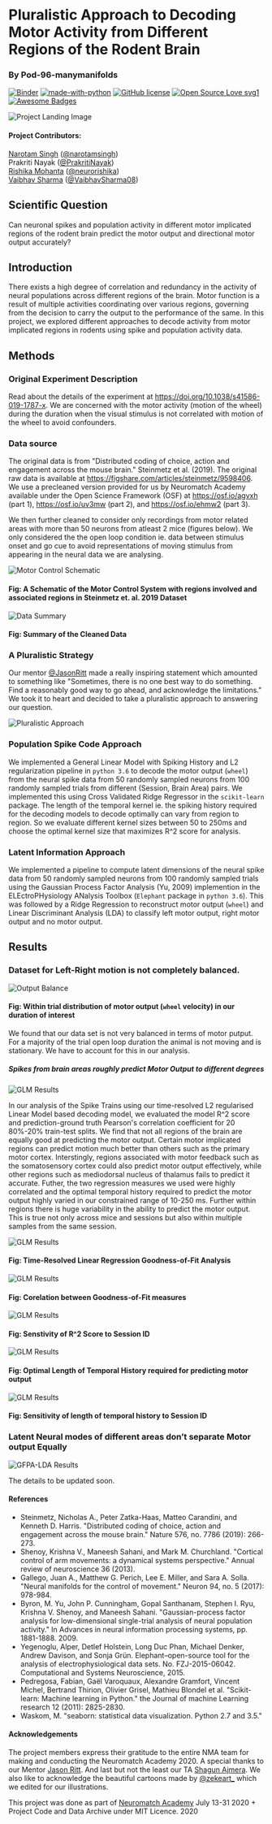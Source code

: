 # Pluralistic Approach to Decoding Motor Activity from Different Regions of the Rodent Brain
### By Pod-96-manymanifolds

[![Binder](https://mybinder.org/badge_logo.svg)](https://mybinder.org/v2/gh/neurorishika/pod-96-manymanifolds/master)
[![made-with-python](https://img.shields.io/badge/Made%20with-Python-1f425f.svg)](https://www.python.org/)
[![GitHub license](https://img.shields.io/github/license/Naereen/StrapDown.js.svg)](https://github.com/Naereen/StrapDown.js/blob/master/LICENSE)
[![Open Source Love svg1](https://badges.frapsoft.com/os/v1/open-source.svg?v=103)](https://github.com/ellerbrock/open-source-badges/)
[![Awesome Badges](https://img.shields.io/badge/badges-awesome-green.svg)](https://github.com/Naereen/badges)

![Project Landing Image](https://github.com/neurorishika/pod-96-manymanifolds/blob/master/pod-96-manimanifolds.png?raw=true)

#### Project Contributors:
[Narotam Singh](https://scholar.google.com/citations?user=ykkiUvcAAAAJ&hl=en) ([@narotamsingh](https://github.com/narotamsingh))  
Prakriti Nayak ([@PrakritiNayak](https://github.com/PrakritiNayak))  
[Rishika Mohanta](https://orcid.org/0000-0002-1396-3215) ([@neurorishika](https://github.com/neurorishika))  
[Vaibhav Sharma](https://www.linkedin.com/in/vaibhavsharma08/) ([@VaibhavSharma08](https://github.com/VaibhavSharma08))  

## Scientific Question

Can neuronal spikes and population activity in different motor implicated regions of the rodent brain predict the motor output and directional motor output accurately?

## Introduction

There exists a high degree of correlation and redundancy in the activity of neural populations across different regions of the brain. Motor function is a result of multiple activities coordinating over various regions, governing from the decision to carry the output to the performance of the same. In this project, we explored different approaches to decode activity from motor implicated regions in rodents using spike and population activity data.

## Methods

### Original Experiment Description
Read about the details of the experiment at https://doi.org/10.1038/s41586-019-1787-x. We are concerned with the motor activity (motion of the wheel) during the duration when the visual stimulus is not correlated with motion of the wheel to avoid confounders.

### Data source
The original data is from "Distributed coding of choice, action and engagement across the mouse brain." Steinmetz et al. (2019). The original raw data is available at https://figshare.com/articles/steinmetz/9598406. We use a precleaned version provided for us by Neuromatch Academy available under the Open Science Framework (OSF) at https://osf.io/agvxh (part 1), https://osf.io/uv3mw (part 2), and https://osf.io/ehmw2 (part 3). 

We then further cleaned to consider only recordings from motor related areas with more than 50 neurons from atleast 2 mice (figures below). We only considered the the open loop condition ie. data between stimulus onset and go cue to avoid representations of moving stimulus from appearing in the neural data we are analysing. 

![Motor Control Schematic](https://github.com/neurorishika/pod-96-manymanifolds/blob/master/Documentation/motor_control_schematic.png?raw=true)
#### Fig: A Schematic of the Motor Control System with regions involved and associated regions in Steinmetz et. al. 2019 Dataset

![Data Summary](https://github.com/neurorishika/pod-96-manymanifolds/blob/master/Documentation/data_summary.png?raw=true)
#### Fig: Summary of the Cleaned Data

### A Pluralistic Strategy
Our mentor [@JasonRitt](https://github.com/brownritt) made a really inspiring statement which amounted to something like "Sometimes, there is no one best way to do something. Find a reasonably good way to go ahead, and acknowledge the limitations." We took it to heart and decided to take a pluralistic approach to answering our question.

![Pluralistic Approach](https://github.com/neurorishika/pod-96-manymanifolds/blob/master/Documentation/pluralistic_approach.png?raw=true)

### Population Spike Code Approach
We implemented a General Linear Model with Spiking History and L2 regularization pipeline in ``python 3.6`` to decode the motor output (``wheel``) from the neural spike data from 50 randomly sampled neurons from 100 randomly sampled trials from different (Session, Brain Area) pairs. We implemented this using Cross Validated Ridge Regressor in the ``scikit-learn`` package.  The length of the temporal kernel ie. the spiking history required for the decoding models to decode optimally can vary from region to region. So we evaluate different kernel sizes between 50 to 250ms and choose the optimal kernel size that maximizes R^2 score for analysis.

### Latent Information Approach

We implemented a pipeline to compute latent dimensions of the neural spike data from 50 randomly sampled neurons from 100 randomly sampled trials using the Gaussian Process Factor Analysis (Yu, 2009) implemention in the ELEctroPHysiology ANalysis Toolbox (``Elephant`` package in ``python 3.6``). This was followed by a Ridge Regression to reconstruct motor output (``wheel``) and Linear Discriminant Analysis (LDA) to classify left motor output, right motor output and no motor output.

## Results

### Dataset for Left-Right motion is not completely balanced.

![Output Balance](https://github.com/neurorishika/pod-96-manymanifolds/blob/master/Documentation/motor_output_balance.png?raw=true)
#### Fig: Within trial distribution of motor output (``wheel`` velocity) in our duration of interest

We found that our data set is not very balanced in terms of motor putput. For a majority of the trial open loop duration the animal is not moving and is stationary. We have to account for this in our analysis. 

##### Spikes from brain areas roughly predict Motor Output to different degrees
![GLM Results](https://github.com/neurorishika/pod-96-manymanifolds/blob/master/Documentation/spikecode_illustration.png?raw=true)

In our analysis of the Spike Trains using our time-resolved L2 regularised Linear Model based decoding model, we evaluated the model R^2 score and prediction-ground truth Pearson's correlation coefficient for 20 80%-20% train-test splits. We find that not all regions of the brain are equally good at predicting the motor output. Certain motor implicated regions can predict motion much better than others such as the primary motor cortex. Interstingly, regions associated with motor feedback such as the somatosensory cortex could also predict motor output effectively, while other regions such as mediodorsal nucleus of thalamus fails to predict it accurate. Futher, the two regression measures we used were highly correlated and the optimal temporal history required to predict the motor output highly varied in our constrained range of 10-250 ms. Further within regions there is huge variability in the ability to predict the motor output. This is true not only across mice and sessions but also within multiple samples from the same session.

![GLM Results](https://github.com/neurorishika/pod-96-manymanifolds/blob/master/Documentation/regression_metrics_GLM.png?raw=true)
#### Fig: Time-Resolved Linear Regression Goodness-of-Fit Analysis
![GLM Results](https://github.com/neurorishika/pod-96-manymanifolds/blob/master/Documentation/rvsr2_GLM.png?raw=true)
#### Fig: Corelation between Goodness-of-Fit measures
![GLM Results](https://github.com/neurorishika/pod-96-manymanifolds/blob/master/Documentation/r2_sensitivity-GLM.png?raw=true)
#### Fig: Senstivity of R^2 Score to Session ID
![GLM Results](https://github.com/neurorishika/pod-96-manymanifolds/blob/master/Documentation/d_GLM.png?raw=true)
#### Fig: Optimal Length of Temporal History required for predicting motor output
![GLM Results](https://github.com/neurorishika/pod-96-manymanifolds/blob/master/Documentation/d_sensitivity-GLM.png?raw=true)
#### Fig: Sensitivity of length of temporal history to Session ID


### Latent Neural modes of different areas don’t separate Motor output Equally
![GFPA-LDA Results](https://github.com/neurorishika/pod-96-manymanifolds/blob/master/Documentation/latentcode_illustration.png?raw=true)

The details to be updated soon.

#### References

* Steinmetz, Nicholas A., Peter Zatka-Haas, Matteo Carandini, and Kenneth D. Harris. "Distributed coding of choice, action and engagement across the mouse brain." Nature 576, no. 7786 (2019): 266-273.
* Shenoy, Krishna V., Maneesh Sahani, and Mark M. Churchland. "Cortical control of arm movements: a dynamical systems perspective." Annual review of neuroscience 36 (2013).
* Gallego, Juan A., Matthew G. Perich, Lee E. Miller, and Sara A. Solla. "Neural manifolds for the control of movement." Neuron 94, no. 5 (2017): 978-984.
* Byron, M. Yu, John P. Cunningham, Gopal Santhanam, Stephen I. Ryu, Krishna V. Shenoy, and Maneesh Sahani. "Gaussian-process factor analysis for low-dimensional single-trial analysis of neural population activity." In Advances in neural information processing systems, pp. 1881-1888. 2009.
* Yegenoglu, Alper, Detlef Holstein, Long Duc Phan, Michael Denker, Andrew Davison, and Sonja Grün. Elephant–open-source tool for the analysis of electrophysiological data sets. No. FZJ-2015-06042. Computational and Systems Neuroscience, 2015.
* Pedregosa, Fabian, Gaël Varoquaux, Alexandre Gramfort, Vincent Michel, Bertrand Thirion, Olivier Grisel, Mathieu Blondel et al. "Scikit-learn: Machine learning in Python." the Journal of machine Learning research 12 (2011): 2825-2830.
* Waskom, M. "seaborn: statistical data visualization. Python 2.7 and 3.5."

#### Acknowledgements

The project members express their gratitude to the entire NMA team for making and conducting the Neuromatch Academy 2020. A special thanks to our Mentor [Jason Ritt](https://vivo.brown.edu/display/jritt). And last but not the least our TA [Shagun Ajmera](https://scholar.google.com/citations?user=Kr9Y0eMAAAAJ&hl=en). We also like to acknowledge the beautiful cartoons made by [@zekeart_](https://www.instagram.com/zekeart_/?hl=el) which we edited for our illustrations.


This project was done as part of [Neuromatch Academy](https://www.neuromatchacademy.org) July 13-31 2020
+
Project Code and Data Archive under MIT Licence. 2020
